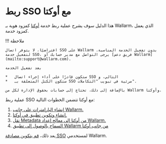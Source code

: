 # ربط SSO مع أوكتا

[doc-setup-sp]:                     setup-sp.md
[doc-setup-idp]:                    setup-idp.md    
[doc-metadata-transfer]:            metadata-transfer.md
[doc-allow-access-to-wl]:           allow-access-to-wl.md

[doc-user-sso-guide]:               ../../../../user-guides/use-sso.md

[doc-employ-sso]:                   ../employ-user-auth.md
[doc-disable-sso]:                  ../change-sso-provider.md

[link-okta]:                        https://www.okta.com/

هذا الدليل سوف يشرح عملية ربط خدمة [أوكتا][link-okta] كمزود هوية بـ Wallarm، الذي يعمل كمزود خدمة.

!!! ملاحظة

    افتراضيًا، لا يتوفر اتصال SSO على Wallarm بدون تفعيل الخدمة المناسبة. لتفعيل خدمة SSO، يرجى التواصل مع مدير حسابك أو [فريق دعم Wallarm](mailto:support@wallarm.com).
    
    بعد تفعيل الخدمة
    
    *   ستكون قادرًا على أداء إجراء اتصال SSO التالي، و
    *   ستكون الكتل المتعلقة بـ SSO مرئية في تبويب "التكاملات".
    
    بالإضافة إلى ذلك، تحتاج إلى حسابات بحقوق الإدارة لكل من Wallarm وأوكتا.

عملية ربط SSO مع أوكتا تتضمن الخطوات التالية:
1.  [إنشاء البارامترات على جانب Wallarm.][doc-setup-sp]
2.  [إنشاء وتكوين تطبيق في أوكتا.][doc-setup-idp]
3.  [نقل Metadata من أوكتا إلى معالج إعداد Wallarm.][doc-metadata-transfer]
4.  [السماح بالوصول إلى تطبيق Wallarm من جانب أوكتا][doc-allow-access-to-wl]

بعد ذلك، [قم بتكوين مصادقة SSO][doc-employ-sso] لمستخدمي Wallarm.